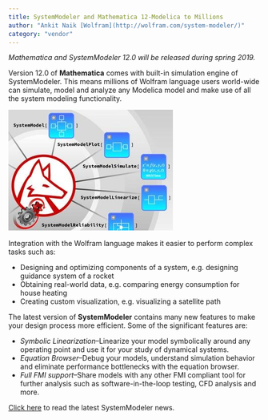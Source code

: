 ```yaml
---
title: SystemModeler and Mathematica 12-Modelica to Millions
author: "Ankit Naik [Wolfram](http://wolfram.com/system-modeler/)"
category: "vendor"
---
```

*Mathematica and SystemModeler 12.0 will be released during spring 2019.*

Version 12.0 of **Mathematica** comes with built-in simulation engine of SystemModeler. This means millions of Wolfram language users world-wide can simulate, model and analyze any Modelica model and make use of all the system modeling functionality. 

![alt text](SystemModeler12.jpg "Unleash Your Models with the Wolfram Language")

Integration with the Wolfram language makes it easier to perform complex tasks such as:
- Designing and optimizing components of a system, e.g. designing guidance system of a rocket
- Obtaining real-world data, e.g. comparing energy consumption for house heating
- Creating custom visualization, e.g. visualizing a satellite path

The latest version of **SystemModeler** contains many new features to make your design process more efficient. Some of the significant features are:
- *Symbolic Linearization*–Linearize your model symbolically around any operating point and use it for your study of dynamical systems.
- *Equation Browser*–Debug your models, understand simulation behavior and eliminate performance bottlenecks with the equation browser.
- *Full FMI support*–Share models with any other FMI compliant tool for further analysis such as software-in-the-loop testing, CFD analysis and more.

[Click here](http://www.wolfram.com/system-modeler/what-is-new) to read the latest SystemModeler news.
